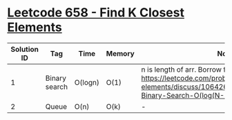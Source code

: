 # [Leetcode 658 - Find K Closest Elements](https://leetcode.com/problems/find-k-closest-elements/)

| Solution ID | Tag | Time | Memory | Note |
| ----------- | --- | ---- | ------ | ---- |
| 1 | Binary search | O(logn) | O(1) | n is length of arr. Borrow from: <https://leetcode.com/problems/find-k-closest-elements/discuss/106426/JavaC%2B%2BPython-Binary-Search-O(log(N-K)-%2B-K> |
| 2 | Queue | O(n) | O(k) | - |
